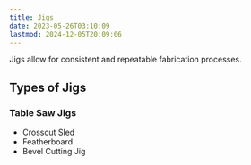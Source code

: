 ```yaml
---
title: Jigs
date: 2023-05-26T03:10:09
lastmod: 2024-12-05T20:09:06
---
```


Jigs allow for consistent and repeatable fabrication processes.

## Types of Jigs

### Table Saw Jigs

- Crosscut Sled
- Featherboard
- Bevel Cutting Jig
